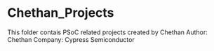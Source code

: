# Chethan_Projects
This folder contais PSoC related projects created by Chethan
Author: Chethan
Company: Cypress Semiconductor
